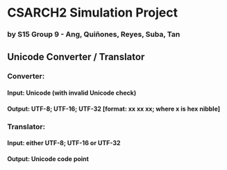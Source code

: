 # CSARCH2 Simulation Project
### by S15 Group 9 - Ang, Quiñones, Reyes, Suba, Tan 
## Unicode Converter / Translator
### Converter:
#### Input: Unicode (with invalid Unicode check)
#### Output: UTF-8; UTF-16; UTF-32 [format: xx xx xx; where x is hex nibble]
### Translator:
#### Input: either UTF-8; UTF-16 or UTF-32
#### Output: Unicode code point
